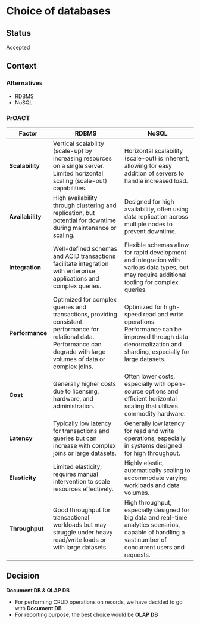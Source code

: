 # Choice of databases

## Status
Accepted

## Context

### Alternatives
* RDBMS
* NoSQL

### PrOACT
| Factor         | **RDBMS**                                                   | **NoSQL**                                                    |
| -------------- | -----------------------------------------------------------| ----------------------------------------------------------- |
| **Scalability**| Vertical scalability (scale-up) by increasing resources on a single server. Limited horizontal scaling (scale-out) capabilities. | Horizontal scalability (scale-out) is inherent, allowing for easy addition of servers to handle increased load. |
| **Availability**| High availability through clustering and replication, but potential for downtime during maintenance or scaling. | Designed for high availability, often using data replication across multiple nodes to prevent downtime. |
| **Integration**| Well-defined schemas and ACID transactions facilitate integration with enterprise applications and complex queries. | Flexible schemas allow for rapid development and integration with various data types, but may require additional tooling for complex queries. |
| **Performance**| Optimized for complex queries and transactions, providing consistent performance for relational data. Performance can degrade with large volumes of data or complex joins. | Optimized for high-speed read and write operations. Performance can be improved through data denormalization and sharding, especially for large datasets. |
| **Cost**       | Generally higher costs due to licensing, hardware, and administration. | Often lower costs, especially with open-source options and efficient horizontal scaling that utilizes commodity hardware. |
| **Latency**    | Typically low latency for transactions and queries but can increase with complex joins or large datasets. | Generally low latency for read and write operations, especially in systems designed for high throughput. |
| **Elasticity** | Limited elasticity; requires manual intervention to scale resources effectively. | Highly elastic, automatically scaling to accommodate varying workloads and data volumes. |
| **Throughput** | Good throughput for transactional workloads but may struggle under heavy read/write loads or with large datasets. | High throughput, especially designed for big data and real-time analytics scenarios, capable of handling a vast number of concurrent users and requests. |

## Decision
**Document DB & OLAP DB**
* For performing CRUD operations on records, we have decided to go with **Document DB**
* For reporting purpose, the best choice would be **OLAP DB**

